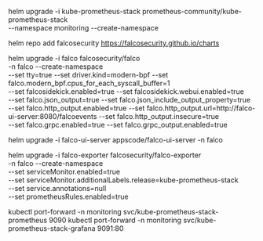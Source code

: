 helm upgrade -i kube-prometheus-stack prometheus-community/kube-prometheus-stack \
  --namespace monitoring --create-namespace

helm repo add falcosecurity https://falcosecurity.github.io/charts

helm upgrade -i falco falcosecurity/falco \
-n falco --create-namespace \
--set tty=true --set driver.kind=modern-bpf --set falco.modern_bpf.cpus_for_each_syscall_buffer=1 \
--set falcosidekick.enabled=true --set falcosidekick.webui.enabled=true \
--set falco.json_output=true --set falco.json_include_output_property=true \
--set falco.http_output.enabled=true --set falco.http_output.url=http://falco-ui-server:8080/falcoevents --set falco.http_output.insecure=true \
--set falco.grpc.enabled=true --set falco.grpc_output.enabled=true

helm upgrade -i falco-ui-server appscode/falco-ui-server -n falco

helm upgrade -i falco-exporter falcosecurity/falco-exporter \
-n falco --create-namespace \
--set serviceMonitor.enabled=true \
--set serviceMonitor.additionalLabels.release=kube-prometheus-stack \
--set service.annotations=null \
--set prometheusRules.enabled=true

kubectl port-forward -n monitoring svc/kube-prometheus-stack-prometheus 9090
kubectl port-forward -n monitoring svc/kube-prometheus-stack-grafana 9091:80

